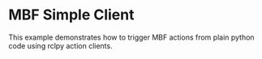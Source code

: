 # MBF Simple Client 

This example demonstrates how to trigger MBF actions from plain python code using rclpy action clients.



